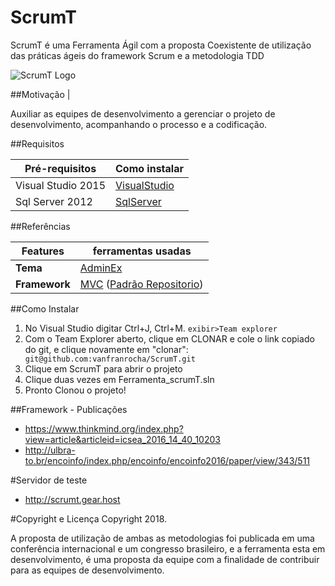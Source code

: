 # ScrumT


ScrumT é uma Ferramenta Ágil com a proposta Coexistente de utilização das práticas ágeis do framework Scrum e a metodologia TDD

   ![ScrumT Logo](https://uploaddeimagens.com.br/images/001/314/513/full/login-logo.png "ScrumT")

##Motivação |

Auxiliar as equipes de desenvolvimento a gerenciar o projeto de desenvolvimento, acompanhando o processo e a codificação.

##Requisitos

| Pré-requisitos  | Como instalar
| --------------- | ------------- |
| Visual Studio 2015   | [VisualStudio](https://www.visualstudio.com/pt-br/downloads/) |
| Sql Server 2012        | [SqlServer](https://www.microsoft.com/pt-br/download/details.aspx?id=29062)|

##Referências

 Features    | ferramentas usadas
 ------ | -----
**Tema** | [AdminEx](http://adminex.themebucket.net/)
**Framework** | [MVC](https://www.asp.net/mvc) ([Padrão Repositorio](http://www.macoratti.net/14/12/ef6_dalrp3.htm))

##Como Instalar

1. No Visual Studio digitar Ctrl+J, Ctrl+M. `exibir>Team explorer`
2. Com o Team Explorer aberto, clique em CLONAR e cole o link copiado do git, e clique novamente em "clonar":` git@github.com:vanfranrocha/ScrumT.git`
3. Clique em ScrumT para abrir o projeto
4. Clique duas vezes em Ferramenta_scrumT.sln
5. Pronto Clonou o projeto!

##Framework - Publicações

 - https://www.thinkmind.org/index.php?view=article&articleid=icsea_2016_14_40_10203
 - http://ulbra-to.br/encoinfo/index.php/encoinfo/encoinfo2016/paper/view/343/511

#Servidor de teste

- http://scrumt.gear.host

#Copyright e Licença
Copyright 2018.

A proposta de utilização de ambas as metodologias foi publicada em uma conferência internacional e um congresso brasileiro, e a ferramenta esta em desenvolvimento, é uma proposta da equipe com a finalidade de contribuir para as equipes de desenvolvimento.
 
